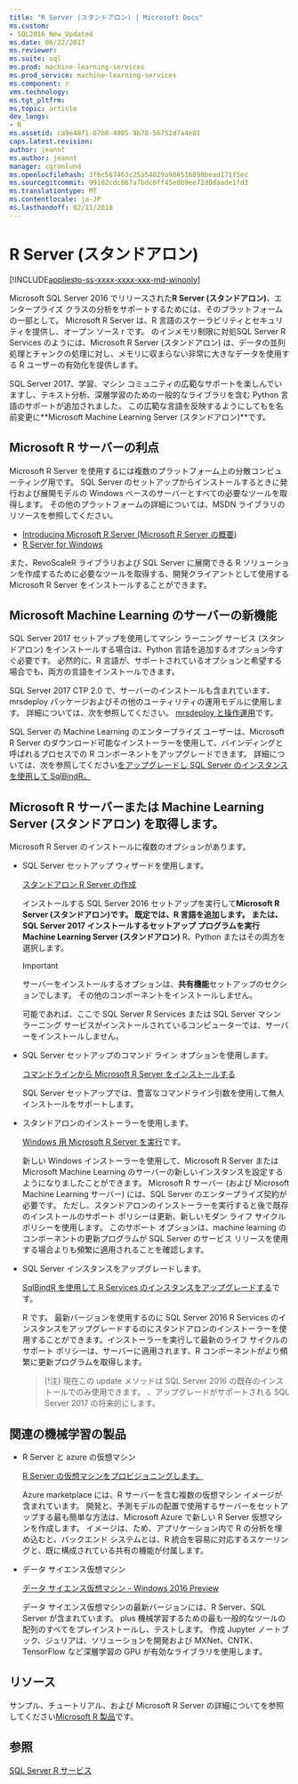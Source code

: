 ```yaml
---
title: "R Server (スタンドアロン) | Microsoft Docs"
ms.custom:
- SQL2016_New_Updated
ms.date: 06/22/2017
ms.reviewer: 
ms.suite: sql
ms.prod: machine-learning-services
ms.prod_service: machine-learning-services
ms.component: r
vms.technology: 
ms.tgt_pltfrm: 
ms.topic: article
dev_langs:
- R
ms.assetid: ca9e48f1-67b8-4905-9b78-56752d7a4e81
caps.latest.revision: 
author: jeannt
ms.author: jeannt
manager: cgronlund
ms.openlocfilehash: 3f0c567463c25a54829a988516890bead171f5ec
ms.sourcegitcommit: 99102cdc867a7bdc0ff45e8b9ee72d0daade1fd3
ms.translationtype: MT
ms.contentlocale: ja-JP
ms.lasthandoff: 02/11/2018
---
```

# <a name="r-server-standalone"></a>R Server (スタンドアロン)
[!INCLUDE[appliesto-ss-xxxx-xxxx-xxx-md-winonly](../../includes/appliesto-ss-xxxx-xxxx-xxx-md-winonly.md)]

Microsoft SQL Server 2016 でリリースされた**R Server (スタンドアロン)**、エンタープライズ クラスの分析をサポートするためには、そのプラットフォームの一部として。  Microsoft R Server は、R 言語のスケーラビリティとセキュリティを提供し、オープン ソース r です。 のインメモリ制限に対処SQL Server R Services のようには、Microsoft R Server (スタンドアロン) は、データの並列処理とチャンクの処理に対し、メモリに収まらない非常に大きなデータを使用する R ユーザーの有効化を提供します。

SQL Server 2017、学習、マシン コミュニティの広範なサポートを楽しんでいますし、テキスト分析、深層学習のための一般的なライブラリを含む Python 言語のサポートが追加されました。  この広範な言語を反映するようにしてもを名前変更に**Microsoft Machine Learning Server (スタンドアロン)**です。

## <a name="benefits-of-microsoft-r-server"></a>Microsoft R サーバーの利点

Microsoft R Server を使用するには複数のプラットフォーム上の分散コンピューティング用です。 SQL Server のセットアップからインストールするときに発行および展開モデルの Windows ベースのサーバーとすべての必要なツールを取得します。 その他のプラットフォームの詳細については、MSDN ライブラリのリソースを参照してください。

+ [Introducing Microsoft R Server (Microsoft R Server の概要)](https://msdn.microsoft.com/microsoft-r/rserver)
+ [R Server for Windows](https://msdn.microsoft.com/microsoft-r/rserver-install-windows)

また、RevoScaleR ライブラリおよび SQL Server に展開できる R ソリューションを作成するために必要なツールを取得する、開発クライアントとして使用する Microsoft R Server をインストールすることができます。

## <a name="whats-new-in-microsoft-machine-learning-server"></a>Microsoft Machine Learning のサーバーの新機能

SQL Server 2017 セットアップを使用してマシン ラーニング サービス (スタンドアロン) をインストールする場合は、Python 言語を追加するオプション今すぐ必要です。 必然的に、R 言語が、サポートされているオプションと希望する場合でも、両方の言語をインストールできます。
 
SQL Server 2017 CTP 2.0 で、サーバーのインストールも含まれています、mrsdeploy パッケージおよびその他のユーティリティの運用モデルに使用します。 詳細については、次を参照してください。 [mrsdeploy と操作運用](../../advanced-analytics/operationalization-with-mrsdeploy.md)です。

SQL Server の Machine Learning のエンタープライズ ユーザーは、Microsoft R Server のダウンロード可能なインストーラーを使用して、バインディングと呼ばれるプロセスでの R コンポーネントをアップグレードできます。 詳細については、次を参照してください[をアップグレードし SQL Server のインスタンスを使用して SqlBindR。](use-sqlbindr-exe-to-upgrade-an-instance-of-sql-server.md)

## <a name="get-microsoft-r-server-or-machine-learning-server-standalone"></a>Microsoft R サーバーまたは Machine Learning Server (スタンドアロン) を取得します。

 Microsoft R Server のインストールに複数のオプションがあります。

+ SQL Server セットアップ ウィザードを使用します。

  [スタンドアロン R Server の作成](../r/create-a-standalone-r-server.md)

  インストールする SQL Server 2016 セットアップを実行して**Microsoft R Server (スタンドアロン)**です。 既定では、R 言語を追加します。
  または、SQL Server 2017 インストールするセットアップ プログラムを実行**Machine Learning Server (スタンドアロン)** R、Python またはその両方を選択します。

  > [!IMPORTANT]
  > サーバーをインストールするオプションは、**共有機能**セットアップのセクションでします。 その他のコンポーネントをインストールしません。
  >
  > 可能であれば、ここで SQL Server R Services または SQL Server マシン ラーニング サービスがインストールされているコンピューターでは、サーバーをインストールしません。

+ SQL Server セットアップのコマンド ライン オプションを使用します。

  [コマンドラインから Microsoft R Server をインストールする](../r/install-microsoft-r-server-from-the-command-line.md)

  SQL Server セットアップでは、豊富なコマンドライン引数を使用して無人インストールをサポートします。

+ スタンドアロンのインストーラーを使用します。

  [Windows 用 Microsoft R Server を実行](https://msdn.microsoft.com/microsoft-r/rserver-install-windows)です。

  新しい Windows インストーラーを使用して、Microsoft R Server または Microsoft Machine Learning のサーバーの新しいインスタンスを設定するようになりましたことができます。  Microsoft R サーバー (および Microsoft Machine Learning サーバー) には、SQL Server のエンタープライズ契約が必要です。 ただし、スタンドアロンのインストーラーを実行すると後で既存のインストールのサポート ポリシーは更新、新しいモダン ライフ サイクル ポリシーを使用します。 このサポート オプションは、machine learning のコンポーネントの更新プログラムが SQL Server のサービス リリースを使用する場合よりも頻繁に適用されることを確認します。

  
+ SQL Server インスタンスをアップグレードします。

  [SqlBindR を使用して R Services のインスタンスをアップグレードする](./use-sqlbindr-exe-to-upgrade-an-instance-of-sql-server.md)です。
  
  R です。 最新バージョンを使用するのに SQL Server 2016 R Services のインスタンスをアップグレードするのにスタンドアロンのインストーラーを使用することができます。インストーラーを実行して最新のライフ サイクルのサポート ポリシーは、サーバーに適用されます、R コンポーネントがより頻繁に更新プログラムを取得します。
  
  > [!注} 現在この update メソッドは SQL Server 2016 の既存のインストールでのみ使用できます。 、アップグレードがサポートされる SQL Server 2017 の将来的にします。

## <a name="related-machine-learning-products"></a>関連の機械学習の製品

+ R Server と azure の仮想マシン

  [R Server の仮想マシンをプロビジョニングします。](../../advanced-analytics/r-services/provision-the-r-server-only-sql-server-2016-enterprise-vm-on-azure.md)
  
  Azure marketplace には、R サーバーを含む複数の仮想マシン イメージが含まれています。 開発と、予測モデルの配置で使用するサーバーをセットアップする最も簡単な方法は、Microsoft Azure で新しい R Server 仮想マシンを作成します。 イメージは、ため、アプリケーション内で R の分析を埋め込むと、バックエンド システムとは、R 統合を容易に対応するスケーリングと、既に構成されている共有の機能が付属します。

+ データ サイエンス仮想マシン

  [データ サイエンス仮想マシン - Windows 2016 Preview](http://aka.ms/dsvm/win2016)

  データ サイエンス仮想マシンの最新バージョンには、R Server、SQL Server が含まれています。 plus 機械学習するための最も一般的なツールの配列のすべてをプレインストールし、テストします。 作成 Jupyter ノートブック、ジュリアは、ソリューションを開発および MXNet、CNTK、TensorFlow など深層学習の GPU が有効なライブラリを使用します。

## <a name="resources"></a>リソース

サンプル、チュートリアル、および Microsoft R Server の詳細についてを参照してください[Microsoft R 製品](https://msdn.microsoft.com/microsoft-r/microsoft-r-getting-started)です。

## <a name="see-also"></a>参照

 [SQL Server R サービス](../../advanced-analytics/r/sql-server-r-services.md)

